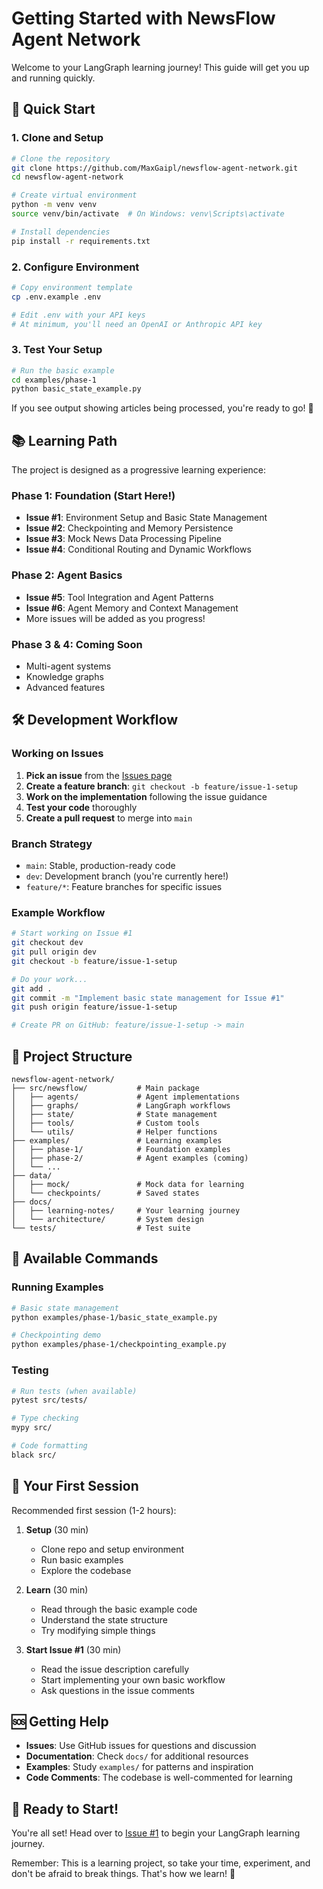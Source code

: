 # Getting Started with NewsFlow Agent Network

Welcome to your LangGraph learning journey! This guide will get you up and running quickly.

## 🚀 Quick Start

### 1. Clone and Setup
```bash
# Clone the repository
git clone https://github.com/MaxGaipl/newsflow-agent-network.git
cd newsflow-agent-network

# Create virtual environment
python -m venv venv
source venv/bin/activate  # On Windows: venv\Scripts\activate

# Install dependencies
pip install -r requirements.txt
```

### 2. Configure Environment
```bash
# Copy environment template
cp .env.example .env

# Edit .env with your API keys
# At minimum, you'll need an OpenAI or Anthropic API key
```

### 3. Test Your Setup
```bash
# Run the basic example
cd examples/phase-1
python basic_state_example.py
```

If you see output showing articles being processed, you're ready to go! 🎉

## 📚 Learning Path

The project is designed as a progressive learning experience:

### Phase 1: Foundation (Start Here!)
- **Issue #1**: Environment Setup and Basic State Management
- **Issue #2**: Checkpointing and Memory Persistence  
- **Issue #3**: Mock News Data Processing Pipeline
- **Issue #4**: Conditional Routing and Dynamic Workflows

### Phase 2: Agent Basics
- **Issue #5**: Tool Integration and Agent Patterns
- **Issue #6**: Agent Memory and Context Management
- More issues will be added as you progress!

### Phase 3 & 4: Coming Soon
- Multi-agent systems
- Knowledge graphs
- Advanced features

## 🛠️ Development Workflow

### Working on Issues
1. **Pick an issue** from the [Issues page](https://github.com/MaxGaipl/newsflow-agent-network/issues)
2. **Create a feature branch**: `git checkout -b feature/issue-1-setup`
3. **Work on the implementation** following the issue guidance
4. **Test your code** thoroughly
5. **Create a pull request** to merge into `main`

### Branch Strategy
- `main`: Stable, production-ready code
- `dev`: Development branch (you're currently here!)
- `feature/*`: Feature branches for specific issues

### Example Workflow
```bash
# Start working on Issue #1
git checkout dev
git pull origin dev
git checkout -b feature/issue-1-setup

# Do your work...
git add .
git commit -m "Implement basic state management for Issue #1"
git push origin feature/issue-1-setup

# Create PR on GitHub: feature/issue-1-setup -> main
```

## 📁 Project Structure

```
newsflow-agent-network/
├── src/newsflow/           # Main package
│   ├── agents/             # Agent implementations  
│   ├── graphs/             # LangGraph workflows
│   ├── state/              # State management
│   ├── tools/              # Custom tools
│   └── utils/              # Helper functions
├── examples/               # Learning examples
│   ├── phase-1/            # Foundation examples
│   ├── phase-2/            # Agent examples (coming)
│   └── ...
├── data/
│   ├── mock/               # Mock data for learning
│   └── checkpoints/        # Saved states
├── docs/
│   ├── learning-notes/     # Your learning journey
│   └── architecture/       # System design
└── tests/                  # Test suite
```

## 🔧 Available Commands

### Running Examples
```bash
# Basic state management
python examples/phase-1/basic_state_example.py

# Checkpointing demo
python examples/phase-1/checkpointing_example.py
```

### Testing
```bash
# Run tests (when available)
pytest src/tests/

# Type checking
mypy src/

# Code formatting
black src/
```

## 🎯 Your First Session

Recommended first session (1-2 hours):

1. **Setup** (30 min)
   - Clone repo and setup environment
   - Run basic examples
   - Explore the codebase

2. **Learn** (30 min)
   - Read through the basic example code
   - Understand the state structure
   - Try modifying simple things

3. **Start Issue #1** (30 min)
   - Read the issue description carefully
   - Start implementing your own basic workflow
   - Ask questions in the issue comments

## 🆘 Getting Help

- **Issues**: Use GitHub issues for questions and discussion
- **Documentation**: Check `docs/` for additional resources
- **Examples**: Study `examples/` for patterns and inspiration
- **Code Comments**: The codebase is well-commented for learning

## 🎉 Ready to Start!

You're all set! Head over to [Issue #1](https://github.com/MaxGaipl/newsflow-agent-network/issues/1) to begin your LangGraph learning journey.

Remember: This is a learning project, so take your time, experiment, and don't be afraid to break things. That's how we learn! 🚀
